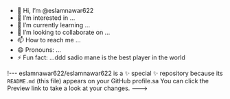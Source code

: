 - 👋 Hi, I’m @eslamnawar622
- 👀 I’m interested in ...
- 🌱 I’m currently learning ...
- 💞️ I’m looking to collaborate on ...
- 📫 How to reach me ...
- 😄 Pronouns: ...
- ⚡ Fun fact: ...ddd
sadio mane is the best player in the world

!---
eslamnawar622/eslamnawar622 is a ✨ special ✨ repository because its `README.md` (this file) appears on your GitHub profile.sa
You can click the Preview link to take a look at your changes.
--->
